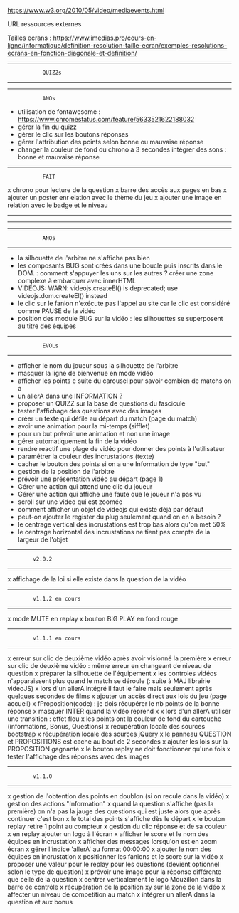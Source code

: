 
https://www.w3.org/2010/05/video/mediaevents.html

URL ressources externes
<script src="https://code.jquery.com/jquery-3.1.1.slim.min.js"></script>
<link href="https://stackpath.bootstrapcdn.com/bootstrap/4.3.1/css/bootstrap.min.css" rel="stylesheet" type="text/css"

Tailles ecrans :
https://www.imedias.pro/cours-en-ligne/informatique/definition-resolution-taille-ecran/exemples-resolutions-ecrans-en-fonction-diagonale-et-definition/


**************************************
               QUIZZs
**************************************

**************************************
               ANOs

- utilisation de fontawesome : https://www.chromestatus.com/feature/5633521622188032
- gérer la fin du quizz
- gérer le clic sur les boutons réponses
- gérer l'attribution des points selon bonne ou mauvaise réponse
- changer la couleur de fond du chrono à 3 secondes
intégrer des sons : bonne et mauvaise réponse

**************************************
               FAIT

x chrono pour lecture de la question
x barre des accès aux pages en bas
x ajouter un poster enr elation avec le thème du jeu
x ajouter une image en relation avec le badge et le niveau



********************************************************************************************************************************
********************************************************************************************************************************



**************************************
               ANOs
**************************************
- la silhouette de l'arbitre ne s'affiche pas bien
- les composants BUG sont créés dans une boucle puis inscrits dans le DOM. : comment s'appuyer les uns sur les autres ?
    créer une zone complexe à embarquer avec innerHTML
- VIDEOJS: WARN: videojs.createEl() is deprecated; use videojs.dom.createEl() instead
- le clic sur le fanion n'exécute pas l'appel au site car le clic est considéré comme PAUSE de la vidéo
- position des module BUG sur la vidéo : les silhouettes se superposent au titre des équipes

**************************************
               EVOLs
**************************************
- afficher le nom du joueur sous la silhouette de l'arbitre
- masquer la ligne de bienvenue en mode vidéo
- afficher les points e suite du carousel pour savoir combien de matchs on a
- un allerA dans une INFORMATION ?
- proposer un QUIZZ sur la base de questions du fascicule
- tester l'affichage des questions avec des images
- créer un texte qui défile au départ du match (page du match)
- avoir une animation pour la mi-temps (sifflet)
- pour un but prévoir une animation et non une image
- gérer automatiquement la fin de la vidéo
- rendre reactif une plage de vidéo pour donner des points à l'utilisateur
- paramétrer la couleur des incrustations (texte)
- cacher le bouton des points si on a une Information de type "but"
- gestion de la position de l'arbitre
- prévoir une présentation vidéo au départ (page 1)
- Gérer une action qui attend une clic du joueur
- Gérer une action qui affiche une faute que le joueur n'a pas vu
- scroll sur une video qui est zoomée
- comment afficher un objet de videojs qui existe déjà par défaut
- peut-on ajouter le register du plug seulement quand on en a besoin ?
- le centrage vertical des incrustations est trop bas alors qu'on met 50%
- le centrage horizontal des incrustations ne tient pas compte de la largeur de l'objet


**************************************
    		v2.0.2
**************************************
x affichage de la loi si elle existe dans la question de la vidéo

**************************************
    		v1.1.2 en cours
**************************************
x mode MUTE en replay
x bouton BIG PLAY en fond rouge


**************************************
    		v1.1.1 en cours
**************************************
x erreur sur clic de deuxième vidéo après avoir visionné la première
x erreur sur clic de deuxième vidéo : même erreur en changeant de niveau de question
x préparer la silhouette de l'équipement
x les controles vidéos n'apparaissent plus quand le match se déroule (: suite à MAJ librairie videoJS)
x lors d'un allerA intégré il faut le faire mais seulement après quelques secondes de films
x ajouter un accès direct aux lois du jeu (page accueil)
x fProposition(code) : je dois récupérer le nb points de la bonne réponse
x masquer INTER quand la vidéo reprend
x x lors d'un allerA utiliser une transition : effet flou
x les points ont la couleur de fond du cartouche (informations, Bonus, Questions)
x récupération locale des sources bootstrap
x récupération locale des sources jQuery 
x le panneau QUESTION et PROPOSITIONS est caché au bout de 2 secondes
x ajouter les lois sur la PROPOSITION gagnante
x le bouton replay ne doit fonctionner qu'une fois
x tester l'affichage des réponses avec des images

**************************************
            v1.1.0
**************************************
x gestion de l'obtention des points en doublon (si on recule dans la vidéo)
x gestion des actions "Information"
x quand la question s'affiche (pas la première) on n'a pas la jauge des questions qui est juste alors que après continuer c'est bon
x le total des points s'affiche dès le départ
x le bouton replay retire 1 point au compteur
x gestion du clic réponse et de sa couleur
x en replay ajouter un logo à l'écran
x afficher le score et le nom des équipes en incrustation
x afficher des messages lorsqu'on est en zoom écran
x gérer l'indice 'allerA' au format 00:00:00
x ajouter le nom des équipes en incrustation
x positionner les fanions et le score sur la vidéo
x proposer une valeur pour le replay pour les questions (devient optionnel selon le type de question)
x prévoir une image pour la réponse différente que celle de la question
x centrer verticalement le logo Mouzillon dans la barre de contrôle
x récupération de la position xy sur la zone de la vidéo
x affecter un niveau de competition au match
x intégrer un allerA dans la question et aux bonus